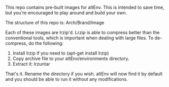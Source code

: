 This repo contains pre-built images for altEnv. This is intended to save time, but you're encouraged to play around and build your own.

The structure of this repo is: Arch/Brand/Image

Each of these images are lrzip'd. Lrzip is able to compress better than the conventional tools, which is important when dealing with large files. To de-compress, do the following:

1. Install lrzip if you need to (apt-get install lrzip)
2. Copy archive file to your altEnv/environments directory.
3. Extract it: lrzuntar <archive>

That's it. Rename the directory if you wish. altEnv will now find it by default and you should be able to run it without any modifications.
